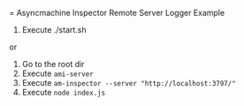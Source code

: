 = Asyncmachine Inspector Remote Server Logger Example

1. Execute ./start.sh

or

1. Go to the root dir
2. Execute `ami-server`
3. Execute `am-inspector --server "http://localhost:3797/"`
4. Execute `node index.js`
